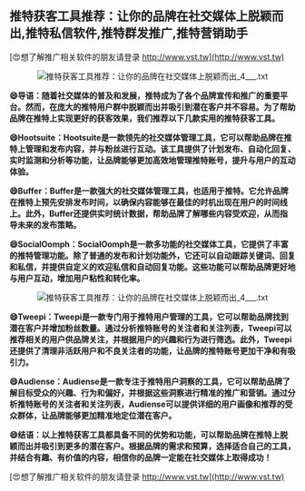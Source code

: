 ## **推特获客工具推荐：让你的品牌在社交媒体上脱颖而出,推特私信软件,推特群发推广,推特营销助手**

[😍想了解推广相关软件的朋友请登录 http://www.vst.tw](http://www.vst.tw)

 <center><img src="https://vst.tw/MP4/tuiguang/png/0.png" alt="推特获客工具推荐：让你的品牌在社交媒体上脱颖而出_4___.txt"></center>

**😄导语：随着社交媒体的普及和发展，推特成为了各个品牌宣传和推广的重要平台。然而，在庞大的推特用户群中脱颖而出并吸引到潜在客户并不容易。为了帮助品牌在推特上实现更好的获客效果，我们推荐以下几款实用的推特获客工具。**

**😄Hootsuite：Hootsuite是一款领先的社交媒体管理工具，它可以帮助品牌在推特上管理和发布内容，并与粉丝进行互动。该工具提供了计划发布、自动化回复、实时监测和分析等功能，让品牌能够更加高效地管理推特账号，提升与用户的互动体验。**

**😄Buffer：Buffer是一款强大的社交媒体管理工具，也适用于推特。它允许品牌在推特上预先安排发布时间，以确保内容能够在最佳的时机出现在用户的时间线上。此外，Buffer还提供实时统计数据，帮助品牌了解哪些内容受欢迎，从而指导未来的发布策略。**

**😄SocialOomph：SocialOomph是一款多功能的社交媒体工具，它提供了丰富的推特管理功能。除了普通的发布和计划功能外，它还可以自动跟踪关键词、回复和私信，并提供自定义的欢迎私信和自动回复功能。这些功能可以帮助品牌更好地与用户互动，增加用户粘性和转化率。**

 <center><img src="https://vst.tw/MP4/tuiguang/png/0.png" alt="推特获客工具推荐：让你的品牌在社交媒体上脱颖而出_4___.txt"></center>

**😄Tweepi：Tweepi是一款专门用于推特用户管理的工具，它可以帮助品牌找到潜在客户并增加粉丝数量。通过分析推特账号的关注者和关注列表，Tweepi可以推荐相关的用户供品牌关注，并根据用户的兴趣和行为进行筛选。此外，Tweepi还提供了清理非活跃用户和不良关注者的功能，让品牌的推特账号更加干净和有吸引力。**

**😄Audiense：Audiense是一款专注于推特用户洞察的工具，它可以帮助品牌了解目标受众的兴趣、行为和偏好，并根据这些洞察进行精准的推广和营销。通过分析推特账号的关注者和关注列表，Audiense可以提供详细的用户画像和推荐的受众群体，让品牌能够更加精准地定位潜在客户。**

**😄结语：以上推特获客工具都具备不同的优势和功能，可以帮助品牌在推特上脱颖而出并吸引到更多的潜在客户。根据品牌的需求和预算，选择适合自己的工具，并结合有趣、有价值的内容，相信你的品牌一定能在社交媒体上取得成功！**

[😍想了解推广相关软件的朋友请登录 http://www.vst.tw](http://www.vst.tw)



